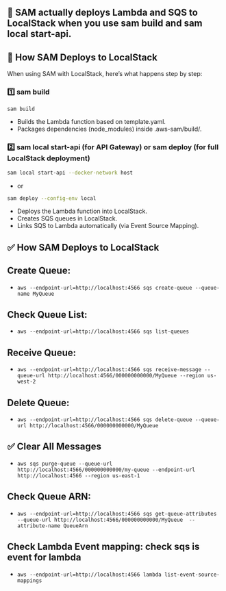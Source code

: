  ## 🎯 SAM actually deploys Lambda and SQS to LocalStack when you use sam build and sam local start-api.
 ## 🔹 How SAM Deploys to LocalStack
When using SAM with LocalStack, here’s what happens step by step:

### 1️⃣ sam build
```sh
sam build
```
- Builds the Lambda function based on template.yaml.
- Packages dependencies (node_modules) inside .aws-sam/build/.
### 2️⃣ sam local start-api (for API Gateway) or sam deploy (for full LocalStack deployment)
```sh
sam local start-api --docker-network host
```
- or
```sh
sam deploy --config-env local
```
- Deploys the Lambda function into LocalStack.
- Creates SQS queues in LocalStack.
- Links SQS to Lambda automatically (via Event Source Mapping).
## ✅ How SAM Deploys to LocalStack

## Create Queue:
- `aws --endpoint-url=http://localhost:4566 sqs create-queue --queue-name MyQueue`

## Check Queue List:
- `aws --endpoint-url=http://localhost:4566 sqs list-queues`
## Receive Queue:
- `aws --endpoint-url=http://localhost:4566 sqs receive-message --queue-url http://localhost:4566/000000000000/MyQueue --region us-west-2`

## Delete Queue:
- `aws --endpoint-url=http://localhost:4566 sqs delete-queue --queue-url http://localhost:4566/000000000000/MyQueue`

## ✅ Clear All Messages
- `aws sqs purge-queue --queue-url http://localhost:4566/000000000000/my-queue --endpoint-url http://localhost:4566 --region us-east-1
`

## Check Queue ARN:
- `aws --endpoint-url=http://localhost:4566 sqs get-queue-attributes  --queue-url http://localhost:4566/000000000000/MyQueue  --attribute-name QueueArn`

## Check Lambda Event mapping: check sqs is event for lambda
- `aws --endpoint-url=http://localhost:4566 lambda list-event-source-mappings`
